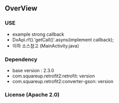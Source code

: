 ## OverView

### USE
- example strong callback
- DxApi.rf().'getCall()'.asyns(implement callback);
- 이하 소스참고 (MainActivity.java)
  
### Dependency
- base version : 2.3.0
- com.squareup.retrofit2:retrofit: version
- com.squareup.retrofit2:converter-gson: version

### License (Apache 2.0)
  
  
